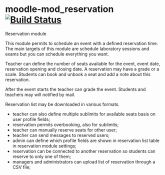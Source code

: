 moodle-mod_reservation [![Build Status](https://travis-ci.org/bobopinna/moodle-enrol_autoenrol.svg?branch=master)](https://travis-ci.org/bobopinna/moodle-enrol_autoenrol)
======================
Reservation module

This module permits to schedule an event with a defined reservation time.
The main targets of this module are schedule laboratory sessions and exams but you can schedule everything you want.

Teacher can define the number of seats available for the event, event date, reservation opening and closing date.
A reservation may have a grade or a scale.
Students can book and unbook a seat and add a note about this reservation.

After the event starts the teacher can grade the event. Students and teachers may will notified by mail.

Reservation list may be downloaded in various formats.

- teacher can also define multiple sublimits for available seats basis on user profile fields;
- reservation permits overbooking, also for sublimits;
- teacher can manually reserve seats for other user;
- teacher can send messages to reserved users;
- admin can define which profile fields are shown in reservation list table in reservation module settings;
- reservation can be connected to another reservation so students can reserve to only one of them;
- managers and administrators can upload list of reservation through a CSV file;
